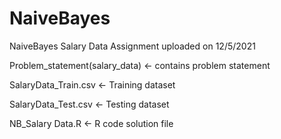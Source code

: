 # NaiveBayes

NaiveBayes Salary Data Assignment uploaded on 12/5/2021

Problem_statement(salary_data) <- contains problem statement

SalaryData_Train.csv <- Training dataset

SalaryData_Test.csv <- Testing dataset

NB_Salary Data.R <- R code solution file
